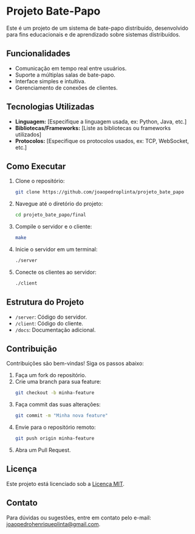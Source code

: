 # Projeto Bate-Papo

Este é um projeto de um sistema de bate-papo distribuído, desenvolvido para fins educacionais e de aprendizado sobre sistemas distribuídos.

## Funcionalidades

- Comunicação em tempo real entre usuários.
- Suporte a múltiplas salas de bate-papo.
- Interface simples e intuitiva.
- Gerenciamento de conexões de clientes.

## Tecnologias Utilizadas

- **Linguagem:** [Especifique a linguagem usada, ex: Python, Java, etc.]
- **Bibliotecas/Frameworks:** [Liste as bibliotecas ou frameworks utilizados]
- **Protocolos:** [Especifique os protocolos usados, ex: TCP, WebSocket, etc.]

## Como Executar

1. Clone o repositório:
    ```bash
    git clone https://github.com/joaopedroplinta/projeto_bate_papo
    ```
2. Navegue até o diretório do projeto:
    ```bash
    cd projeto_bate_papo/final
    ```
3. Compile o servidor e o cliente:
    ```bash
    make
    ```
4. Inicie o servidor em um terminal:
    ```bash
    ./server
    ```
5. Conecte os clientes ao servidor:
    ```bash
    ./client
    ```

## Estrutura do Projeto

- `/server`: Código do servidor.
- `/client`: Código do cliente.
- `/docs`: Documentação adicional.

## Contribuição

Contribuições são bem-vindas! Siga os passos abaixo:

1. Faça um fork do repositório.
2. Crie uma branch para sua feature:
    ```bash
    git checkout -b minha-feature
    ```
3. Faça commit das suas alterações:
    ```bash
    git commit -m "Minha nova feature"
    ```
4. Envie para o repositório remoto:
    ```bash
    git push origin minha-feature
    ```
5. Abra um Pull Request.

## Licença

Este projeto está licenciado sob a [Licença MIT](LICENSE).

## Contato

Para dúvidas ou sugestões, entre em contato pelo e-mail: joaopedrohenriqueplinta@gmail.com.

